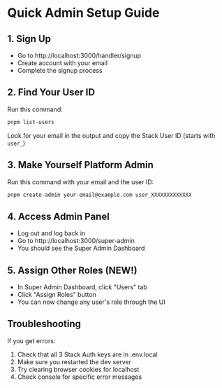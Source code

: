 # Quick Admin Setup Guide

## 1. Sign Up
- Go to http://localhost:3000/handler/signup
- Create account with your email
- Complete the signup process

## 2. Find Your User ID
Run this command:
```bash
pnpm list-users
```

Look for your email in the output and copy the Stack User ID (starts with `user_`)

## 3. Make Yourself Platform Admin
Run this command with your email and the user ID:
```bash
pnpm create-admin your-email@example.com user_XXXXXXXXXXXXX
```

## 4. Access Admin Panel
- Log out and log back in
- Go to http://localhost:3000/super-admin
- You should see the Super Admin Dashboard

## 5. Assign Other Roles (NEW!)
- In Super Admin Dashboard, click "Users" tab
- Click "Assign Roles" button
- You can now change any user's role through the UI

## Troubleshooting
If you get errors:
1. Check that all 3 Stack Auth keys are in .env.local
2. Make sure you restarted the dev server
3. Try clearing browser cookies for localhost
4. Check console for specific error messages